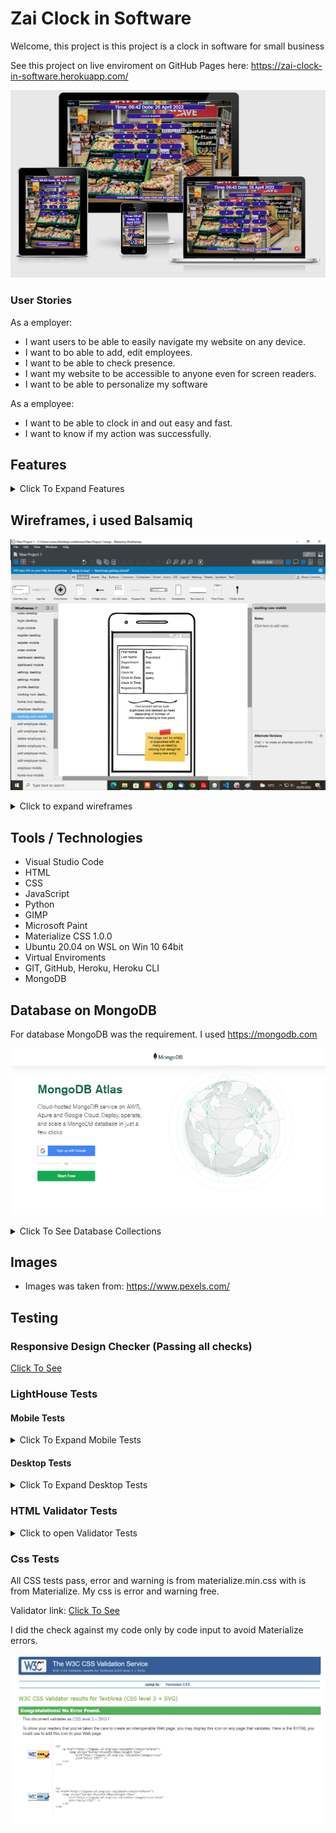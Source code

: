 # Zai Clock in Software

Welcome, this project is 
this project is a clock in software for small business


See this project on live enviroment on GitHub Pages here: <https://zai-clock-in-software.herokuapp.com/>

![Website on different screen sizes](readme-assets/img/screens.png)



### User Stories

As a employer:

- I want users to be able to easily navigate my website on any device.
- I want to bo able to add, edit employees.
- I want to be able to check presence.
- I want my website to be accessible to anyone even for screen readers.
- I want to be able to personalize my software

As a employee:

- I want to be able to clock in and out easy and fast.
- I want to know if my action was successfully.

## Features

<details>
<summary>Click To Expand Features</summary>

### Navigation

- Same navigation menu is used across all pages for consistency, but is hidden from user that is not authenticated because in index page is no need for navbar.


![NavBar Desktop](readme-assets/img/navbar-desktop.png)

- Navigation was designed to be easy to use and to understand.

![NavBar Mobile](readme-assets/img/navbar-mobile.png)

- Navigation was designed to work well on all devices.


### Index Screen

Index Screen was designed with employee in mind. Only required features are in this page. NFC is working only in Google Chrome For Android, and is activated if is possible.

- Index Screen Desktop

![Index Screen Desktop](readme-assets/img/index-desktop.png)

- Index Screen Tablet ( NFC INACTIVE )

![Index Screen Tablet](readme-assets/img/index-tablet.png)

- Index Screen Mobile ( NFC ACTIVE )
- NFC READY message appear on screen only if device is compatible, NFC is active and permissions given

![Index Screen Mobile](readme-assets/img/index-mobile.jpg)

### Registration Page

- Registration page is designed with employee, hr employees in mind
![Registration Page Desktop](readme-assets/img/registration-desktop.png)

- Registration Page Mobile

![Registration Page Mobile](readme-assets/img/registration-mobile.png)

### Verification Email

Once registration was successful email verification is required.

- Verification Email Desktop

![Verification Email Desktop](readme-assets/img/verification-email-desktop.png)

- Verification Email Mobile Top Part

![Verification Email Mobile Top Part](readme-assets/img/verification-mobile-top.jpg)

- Verification Email Mobile Bottom Part

![Verification Email Mobile Bottom Part](readme-assets/img/verification-mobile-bottom.jpg)

### Verify Page

Once user click the email is redirected to verification page where have to input email address and secret code from email.

- Verification Page Desktop

![Verification Page Desktop](readme-assets/img/verify-desktop.png)

- Verification Page Mobile

![Verification Page Mobile](readme-assets/img/verify-mobile.png)


### Resend Verification

If user don't have verification code, can request to be resent to email address.

- Resend Verification Page Desktop

![Resend Verification Page Desktop](readme-assets/img/resend-verification-page-desktop.png)

- Resend Verification Page Mobile

![Resend Verification Page Mobile](readme-assets/img/resend-verification-page-mobile.png)


### Login Page

Once email is verified user is redirected to login. 

- Login Page Desktop

![Login Page Desktop](readme-assets/img/login-page-desktop.png)

- Login Page Mobile

![Login Page Mobile](readme-assets/img/login-page-mobile.png)


### Dashboard Page

Once email is verified user is redirected to login. 

- Dashboard Desktop

![Dashboard Desktop](readme-assets/img/dashboard-desktop.png)

- Dashboard Mobile

![Dashboard Mobile](readme-assets/img/dashboard-mobile.png)

### Settings Page

Settings page give the power to end user to customise the lock of his brand now software by changing brand name, navbar-footer color and text color and google font. More settings will be added latter. 

- Settings Page Desktop

![Settings Page Desktop](readme-assets/img/settings-page-desktop.png)

- Settings Page Mobile

![Settings Page Mobile](readme-assets/img/settings-page-mobile.png)

### Employer Profile Page( HR -Department)

In this page employer or hr department can see or update their details

- Employer Profile Page Desktop

![Employer Profile Page Desktop](readme-assets/img/profile-page-desktop.png)

- Employer Profile Page Mobile

![Employer Profile Page Mobile](readme-assets/img/profile-page-mobile.png)


### Working Now Page

In this page we can check who is working now, and clock in times.

- Working Now Page Desktop

![Working Now Page Desktop](readme-assets/img/working-now-desktop.png)

- Working Now Page Mobile

![Working Now Page Mobile](readme-assets/img/working-now-mobile.png)


### Home Now Page

In this page we can check who is not working now, and clock-out times.

- Home Now Page Desktop

![Home Now Page Desktop](readme-assets/img/home-now-desktop.png)

- Home Now Page Mobile

![Home Now Page Mobile](readme-assets/img/home-now-mobile.png)


### Add Employee Page

In this page we can add an employee. Clock nr is unique and because of that we generate this number automatically.

- Add Employee Page Desktop

![Add Employee Page Desktop](readme-assets/img/add-employee-desktop.png)

- Add Employee Page Mobile

![Add Employee Page Mobile](readme-assets/img/add-employee-mobile.png)


### Employees Page

In this page we can see all employees. And we have an link to edit page if is required.

- Employees Page Desktop

![Employees Page Desktop](readme-assets/img/employees-page-desktop.png)

- Employees Page Mobile

![Employees Page Mobile](readme-assets/img/employees-page-mobile.png)


### Edit Employees Page

In this page we can edit employee details, excepting Clock Nr.

- Edit Employees Page Desktop

![Edit Employees Page Desktop](readme-assets/img/edit-employee-desktop.png)

- Edit Employees Page Mobile

![Edit Employees Page Mobile](readme-assets/img/edit-employee-mobile.png)


### Delete Employees PopUp

In this page we can delete employee details, action is irreversible. We use clock in like a security.


- Delete Employees PopUp

![Delete Employees PopUp Desktop](readme-assets/img/delete-employee-desktop.png)

- Delete Employees PopUp Mobile

![Delete Employees PopUp Mobile](readme-assets/img/delete-employee-mobile.png)

</details>

## Wireframes, i used Balsamiq

![Balsamiq Screen](readme-assets/wireframes/balsamiq-screen.png)


<details>
<summary>Click to expand wireframes</summary>

### Index page

 - Desktop and tablet wirefame is shared because of minimalistic design

![Index Desktop&Tablet Wireframe](readme-assets/wireframes/index-desktop.png)

 - Mobile Wireframe

![Index Mobile Wireframe](readme-assets/wireframes/index-mobile.png)


### Log In page

 - Desktop and tablet wirefame is shared because of minimalistic design

![Log In page Desktop&Tablet Wireframe](readme-assets/wireframes/login-desktop.png)

 - Mobile Wireframe

![Log In Mobile Wireframe](readme-assets/wireframes/login-mobile.png)


### Registration page

 - Desktop and tablet wirefame is shared because of minimalistic design

![Registration page Desktop&Tablet Wireframe](readme-assets/wireframes/register-desktop.png)

 - Mobile Wireframe

![Registration Mobile Wireframe](readme-assets/wireframes/register-mobile.png)

### Verify page

 - Desktop and tablet wirefame is shared because of minimalistic design

![Verify page Desktop&Tablet Wireframe](readme-assets/wireframes/verify-desktop.png)

 - Mobile Wireframe

![Verify Mobile Wireframe](readme-assets/wireframes/verify-mobile.png)

### Resend Verification page

 - Desktop and tablet wirefame is shared because of minimalistic design

![Resend Verification page Desktop&Tablet Wireframe](readme-assets/wireframes/resend-verification-desktop.png)

 - Mobile Wireframe

![Resend Verification Mobile Wireframe](readme-assets/wireframes/resend-verification-mobile.png)


### Dashboard page

 - Desktop and tablet wirefame is shared because of minimalistic design

![Dashboard page Desktop&Tablet Wireframe](readme-assets/wireframes/dashboard-desktop.png)

 - Mobile Wireframe

![Dashboard Mobile Wireframe](readme-assets/wireframes/dashboard-mobile.png)

### Settings page

 - Desktop and tablet wirefame is shared because of minimalistic design

![Settings page Desktop&Tablet Wireframe](readme-assets/wireframes/settings-desktop.png)

 - Mobile Wireframe

![Settings Mobile Wireframe](readme-assets/wireframes/settings-mobile.png)


### Profile page

 - Desktop and tablet wirefame is shared because of minimalistic design

![Profile page Desktop&Tablet Wireframe](readme-assets/wireframes/profile-desktop.png)

 - Mobile Wireframe

![Profile Mobile Wireframe](readme-assets/wireframes/profile-mobile.png)


### Add Admin page

 - Desktop and tablet wirefame is shared because of minimalistic design
 (Same as registration page)

![Add Admin page Desktop&Tablet Wireframe](readme-assets/wireframes/register-desktop.png)

 - Mobile Wireframe

![Add Admin Mobile Wireframe](readme-assets/wireframes/register-mobile.png)


### Working Now page

 - Desktop and tablet wirefame is shared because of minimalistic design

![Working Now page Desktop&Tablet Wireframe](readme-assets/wireframes/working-now-desktop.png)

 - Mobile Wireframe

![Working Now Mobile Wireframe](readme-assets/wireframes/working-now-mobile.png)


### Home Now page

 - Desktop and tablet wirefame is shared because of minimalistic design

![Home Now page Desktop&Tablet Wireframe](readme-assets/wireframes/home-now-desktop.png)

 - Mobile Wireframe

![Home Now Mobile Wireframe](readme-assets/wireframes/home-now-mobile.png)


### Add Employee page

 - Desktop and tablet wirefame is shared because of minimalistic design

![Add Employee page Desktop&Tablet Wireframe](readme-assets/wireframes/add-employee-desktop.png)

 - Mobile Wireframe

![Add Employee Mobile Wireframe](readme-assets/wireframes/add-employee-mobile.png)


### Employees page

 - Desktop and tablet wirefame is shared because of minimalistic design

![Employees page Desktop&Tablet Wireframe](readme-assets/wireframes/employes-desktop.png)

 - Mobile Wireframe

![Employees Mobile Wireframe](readme-assets/wireframes/employes-mobile.png)


### Edit Employee page

 - Desktop and tablet wirefame is shared because of minimalistic design

![Edit Employee page Desktop&Tablet Wireframe](readme-assets/wireframes/edit-employee-desktop.png)

 - Mobile Wireframe

![Edit Employee Mobile Wireframe](readme-assets/wireframes/edit-employee-mobile.png)


### Delete Employee page

 - Desktop and tablet wirefame is shared because of minimalistic design

![Delete Employee page Desktop&Tablet Wireframe](readme-assets/wireframes/delete-employee-desktop.png)

 - Mobile Wireframe

![Delete Employee Mobile Wireframe](readme-assets/wireframes/delete-employee-mobile.png)


### Nav Bar And Footer

 - Both are site-wide, desktop:

![Nav Bar And Footer Wireframe](readme-assets/wireframes/navbar-desktop.png)

 - Mobile Wireframe

![Nav Bar And Footer Mobile Wireframe](readme-assets/wireframes/navbar-mobile.png)
</details>


## Tools / Technologies

- Visual Studio Code
- HTML
- CSS
- JavaScript
- Python
- GIMP
- Microsoft Paint
- Materialize CSS 1.0.0
- Ubuntu 20.04 on WSL on Win 10 64bit
- Virtual Enviroments
- GIT, GitHub, Heroku, Heroku CLI
- MongoDB

## Database on MongoDB


For database MongoDB was the requirement.
I used <https://mongodb.com>

![MongoDB Website](readme-assets/database/atlas.png)

<details>
<summary>Click To See Database Collections</summary>

### Admin Collection

After registration of an admin details are stored in admin collection.  Please notice that email_is_verified is False and there is an verify_secret created. 

![Admin Collection Unverified](readme-assets/database/admin-unverified-database.png)

When user use correct secret code to verify the email address then email_is_verified is updated with true and secret code is deleted, for sequrity and to be able to reuse it if we have milions of registrations daily.

![Admin Collection Verified](readme-assets/database/admin-verified-database.png)

### Clock In Collection

When a employee clock-in using clock nr or clock-in card(ON NFC ONLY), details are stored on this collection. (Date, Time and Clock Nr). Because this is the most used feature, and time sensitive i decided to keep clock in and clock out in separate collections and to store the minimum required informations only here.

![Clock In Collection](readme-assets/database/clock-in.png)

### Clock Out Collection

Same as clock in but when user clock out we store in another collection all the details: Both Clock In and Clock Out and after we delete the respective entry from Clock In. This is because the user can be or clock in or clock out never both.

![Clock Out Collection](readme-assets/database/clock-out.png)

### Clocks Collection

As we said earlier when user clock out we retrieve the informations from clock in before to be deleted, first name and last name from employee collection and clock out details and we build a document in this collection with all the details to be easy accesible for furter queries.

![Clocks Collection](readme-assets/database/clocks.png)

### Employee Collection

In this collection we keep all the details of a employee when is registered by admin. Clock nr is auto generated.

![Employee Collection](readme-assets/database/employee.png)

### Index Template Collection

In this, collection are stored template settings this in only collection that have to be created at script installation.

![Index Collection](readme-assets/database/index-template.png)

</details>

## Images

- Images was taken from: <https://www.pexels.com/>



## Testing

### Responsive Design Checker (Passing all checks)

<a href="https://responsivedesignchecker.com/checker.php?url=https%3A%2F%2Fzai-clock-in-software.herokuapp.com%2F&width=1400&height=700" rel="noopener" target="_blank">Click To See</a>

### LightHouse Tests

#### Mobile Tests

<details>
<summary>Click To Expand Mobile Tests</summary>

- Index Page 

![Index Page](readme-assets/lighthouse-tests/mobile/index.png)

- Login Page

![Login Page](readme-assets/lighthouse-tests/mobile/login.png)

- Register Page

![Register Page](readme-assets/lighthouse-tests/mobile/register.png)

- Dashboard Page

![Dashboard Page](readme-assets/lighthouse-tests/mobile/dashboard.png)

- Settings Page

![Settings Page](readme-assets/lighthouse-tests/mobile/settings.png)

- Profile Page

![Profile Page](readme-assets/lighthouse-tests/mobile/profile.png)

- Working Now Page

![Working Now](readme-assets/lighthouse-tests/mobile/working.png)

- Home Now Page

![Home Now](readme-assets/lighthouse-tests/mobile/home.png)

- Add Employee Page

![Add Employee](readme-assets/lighthouse-tests/mobile/add-employee.png)

- Presence Page

![Presence Page](readme-assets/lighthouse-tests/mobile/presence.png)

- Employees Page

![Employees Page](readme-assets/lighthouse-tests/mobile/employees.png)

</details>

#### Desktop Tests

<details>
<summary>Click To Expand Desktop Tests</summary>

- Index Page 

![Index Page](readme-assets/lighthouse-tests/desktop/index.png)

- Login Page

![Login Page](readme-assets/lighthouse-tests/desktop/login.png)

- Register Page

![Register Page](readme-assets/lighthouse-tests/desktop/register.png)

- Dashboard Page

![Dashboard Page](readme-assets/lighthouse-tests/desktop/dashboard.png)

- Settings Page

![Settings Page](readme-assets/lighthouse-tests/desktop/settings.png)

- Profile Page

![Profile Page](readme-assets/lighthouse-tests/desktop/profile.png)

- Working Now Page

![Working Now](readme-assets/lighthouse-tests/desktop/working.png)

- Home Now Page

![Home Now](readme-assets/lighthouse-tests/desktop/home.png)

- Add Employee Page

![Add Employee](readme-assets/lighthouse-tests/desktop/add-employee.png)

- Presence Page

![Presence Page](readme-assets/lighthouse-tests/desktop/presence.png)

- Employees Page

![Employees Page](readme-assets/lighthouse-tests/desktop/employees.png)

</details>

### HTML Validator Tests

<details>
<summary>Click to open Validator Tests</summary>

- Index Page

Index page validator link: <a href="https://validator.w3.org/nu/?doc=https%3A%2F%2Fzai-clock-in-software.herokuapp.com%2F" rel="noopener" target="_blank">Click To See</a>

![Index Page](readme-assets/html-validator/index.png)

- Login Page

Login page validator link: <a href="https://validator.w3.org/nu/?doc=https%3A%2F%2Fzai-clock-in-software.herokuapp.com%2Flogin" rel="noopener" target="_blank">Click To See</a>

![Login Page](readme-assets/html-validator/login.png)

- Register Page

Register page validator link: <a href="https://validator.w3.org/nu/?doc=https%3A%2F%2Fzai-clock-in-software.herokuapp.com%2Fregister" rel="noopener" target="_blank">Click To See</a>

![Register Page](readme-assets/html-validator/register.png)

- Dashboard Page

Dashboard page validator link: <a href="https://validator.w3.org/nu/?doc=https%3A%2F%2Fzai-clock-in-software.herokuapp.com%2Fdashboard" rel="noopener" target="_blank">Click To See</a>

![Dashboard Page](readme-assets/html-validator/dashboard.png)

- Settings Page

Settings page validator link: <a href="https://validator.w3.org/nu/?doc=https%3A%2F%2Fzai-clock-in-software.herokuapp.com%2Fsettings%2F" rel="noopener" target="_blank">Click To See</a>

![Settings Page](readme-assets/html-validator/settings.png)

- Settings Page

Settings page validator link: <a href="https://validator.w3.org/nu/?doc=https%3A%2F%2Fzai-clock-in-software.herokuapp.com%2Fsettings%2F" rel="noopener" target="_blank">Click To See</a>

![Settings Page](readme-assets/html-validator/settings.png)

- Profile Page

Profile page validator link will throw 500 for some reason: <a href="https://validator.w3.org/nu/?showsource=yes&doc=https%3A%2F%2Fzai-clock-in-software.herokuapp.com%2Fprofile" rel="noopener" target="_blank">Click To See</a>

Page was checked by source code: 

![Profile Page](readme-assets/html-validator/profile.png)

- Working Now Page

Working Now validator link: <a href="https://validator.w3.org/nu/?doc=https%3A%2F%2Fzai-clock-in-software.herokuapp.com%2Fworking-now" rel="noopener" target="_blank">Click To See</a>

![Working Now](readme-assets/html-validator/working.png)

- Home Now Page

Home Now validator link: <a href="https://validator.w3.org/nu/?doc=https%3A%2F%2Fzai-clock-in-software.herokuapp.com%2Fhome-now" rel="noopener" target="_blank">Click To See</a>

![Home Now](readme-assets/html-validator/home.png)

- Add Employee Page

Add Employee validator link: <a href="https://validator.w3.org/nu/?doc=https%3A%2F%2Fzai-clock-in-software.herokuapp.com%2Fadd-employee" rel="noopener" target="_blank">Click To See</a>

![Add Employee](readme-assets/html-validator/add-employee.png)

- Presence Page

Presence validator link: <a href="https://validator.w3.org/nu/?doc=https%3A%2F%2Fzai-clock-in-software.herokuapp.com%2Fpresence" rel="noopener" target="_blank">Click To See</a>

![Presence](readme-assets/html-validator/presence.png)

- Employees Page

Employees validator link: <a href="https://validator.w3.org/nu/?doc=https%3A%2F%2Fzai-clock-in-software.herokuapp.com%2Femployess" rel="noopener" target="_blank">Click To See</a>

![Employees](readme-assets/html-validator/employees.png)

- Verify Page

Verify validator link: <a href="https://validator.w3.org/nu/?doc=https%3A%2F%2Fzai-clock-in-software.herokuapp.com%2Fverify" rel="noopener" target="_blank">Click To See</a>

![Verify](readme-assets/html-validator/verify.png)
</details>

### Css Tests

All CSS tests pass, error and warning is from materialize.min.css with is from Materialize. My css is error and warning free.

Validator link: <a href="https://jigsaw.w3.org/css-validator/validator?uri=https%3A%2F%2Fzai-clock-in-software.herokuapp.com%2F&profile=css3svg&usermedium=all&warning=1&vextwarning=&lang=en#errors" rel="noopener" target="_blank">Click To See</a>

I did the check against my code only by code input to avoid Materialize errors.

![CSS Validator](readme-assets/css-validator/css-validator.png)

 


